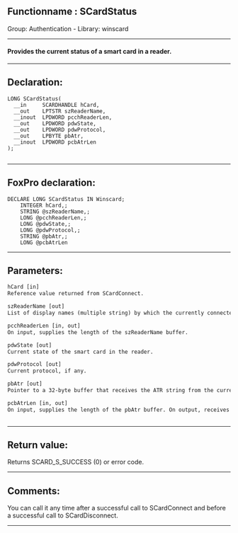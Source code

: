 <link rel="stylesheet" type="text/css" href="../../css/win32api.css">  
<link rel="stylesheet" href="https://cdnjs.cloudflare.com/ajax/libs/font-awesome/4.7.0/css/font-awesome.min.css">

## Functionname : SCardStatus
Group: Authentication - Library: winscard    
***  


#### Provides the current status of a smart card in a reader.
***  


## Declaration:
```foxpro  
LONG SCardStatus(
  __in     SCARDHANDLE hCard,
  __out    LPTSTR szReaderName,
  __inout  LPDWORD pcchReaderLen,
  __out    LPDWORD pdwState,
  __out    LPDWORD pdwProtocol,
  __out    LPBYTE pbAtr,
  __inout  LPDWORD pcbAtrLen
);
  
```  
***  


## FoxPro declaration:
```foxpro  
DECLARE LONG SCardStatus IN Winscard;
	INTEGER hCard,;
	STRING @szReaderName,;
	LONG @pcchReaderLen,;
	LONG @pdwState,;
	LONG @pdwProtocol,;
	STRING @pbAtr,;
	LONG @pcbAtrLen  
```  
***  


## Parameters:
```txt  
hCard [in]
Reference value returned from SCardConnect.

szReaderName [out]
List of display names (multiple string) by which the currently connected reader is known.

pcchReaderLen [in, out]
On input, supplies the length of the szReaderName buffer.

pdwState [out]
Current state of the smart card in the reader.

pdwProtocol [out]
Current protocol, if any.

pbAtr [out]
Pointer to a 32-byte buffer that receives the ATR string from the currently inserted card, if available.

pcbAtrLen [in, out]
On input, supplies the length of the pbAtr buffer. On output, receives the number of bytes in the ATR string (32 bytes maximum).
  
```  
***  


## Return value:
Returns SCARD_S_SUCCESS (0) or error code.  
***  


## Comments:
You can call it any time after a successful call to SCardConnect and before a successful call to SCardDisconnect.  
  
***  


